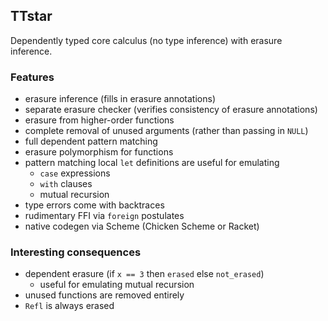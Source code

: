 ## TTstar

Dependently typed core calculus (no type inference) with erasure inference.

### Features

* erasure inference (fills in erasure annotations)
* separate erasure checker (verifies consistency of erasure annotations)
* erasure from higher-order functions
* complete removal of unused arguments (rather than passing in `NULL`)
* full dependent pattern matching
* erasure polymorphism for functions
* pattern matching local `let` definitions are useful for emulating
    * `case` expressions
    * `with` clauses
    * mutual recursion
* type errors come with backtraces
* rudimentary FFI via `foreign` postulates
* native codegen via Scheme (Chicken Scheme or Racket)

### Interesting consequences

* dependent erasure (if `x == 3` then `erased` else `not_erased`)
    * useful for emulating mutual recursion
* unused functions are removed entirely
* `Refl` is always erased

<!--
Besides what the original paper had, we have:
* [M] support of inductive families and full dependent pattern matching
    * M-L avoids this entirely
* [MP] erasure polymorphism for let-bound names (includes top-level)
    * but not lambda-bound names
* checkable result of erasure
* an erasure calculus
* equivalence of pattern clauses vs. case trees
* pruning case trees
* local pattern-matching clauses in let
    * actually, let is fully equivalent to top-level
    * only one definition per let at the moment; absolutely not necessary, I just can't be bothered to invent good syntax for it
* separate typechecker that checks the result of inference

Symbols:
* [P] = improvement over previous paper, [M] = improvement over Mishra-Linger


### TODO
* good error reporting
* first-order evars for unlimited-rank polymorphism
* mutual recursion
    * this is fairly easy but it requires clumsy propagation of constraints
    * (iterate checking of Defs until the set of constraints does not change)
    * leave out of paper
    * if let f, g in X, then while checking body of f, we have empty set of constraints for g
    * therefore the reference to g in the body of f puts wrong constraints in
    * also implementable by non-mutual recursion with an extra tag argument

#### Short-term TODO
* fix mutual recursion in the implementation
    * then fix typing rules in the paper
* continue with the proofs in the paper
* This rule is disgustingly complicated but it just says "take all
known equalities and rewrite everything".
* Resolve telescopicness of lets. Let is not telescopic because it's
mutually recursive. Fix that.
* Probably nothing is telescopic in the Greek.

### Secondary features
* backtrace in typechecker
* erasure explorer (defunct)
* including very dependent functions
* erasure of whole functions (dead function removal)
* recursion
* every binder is a `Def`
* `Refl` is erased
-->
